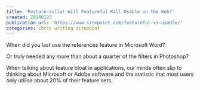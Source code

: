 ```yaml
---
title: 'Feature-zilla! Will Featureful Kill Usable on the Web?'
created: 20140123
publication_url: 'https://www.sitepoint.com/featureful-vs-usable/'
categories: Chris writing sitepoint
---
```


When did you last use the references feature in Microsoft Word?

Or truly needed any more than about a quarter of the filters in Photoshop?

When talking about feature bloat in applications, our minds often slip to thinking about Microsoft or Adobe software and the statistic that most users only utilise about 20% of their feature sets.
